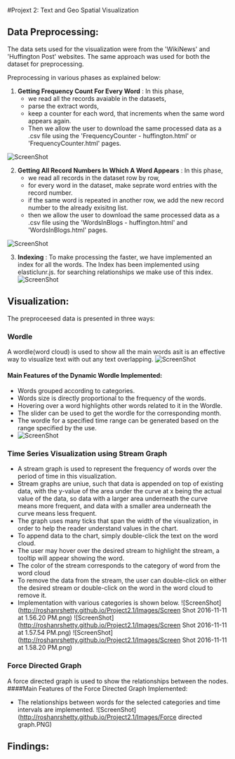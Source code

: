#Projext 2: Text and Geo Spatial Visualization

## Data Preprocessing:

The data sets used for the visualization were from the 'WikiNews' and 'Huffington Post' websites.
The same approach was used for both the dataset for preprocessing.

Preprocessing in various phases as explained below:

1. **Getting Frequency Count For Every Word** : In this phase,
    - we read all the records avaiable in the datasets,
    - parse the extract words,
    - keep a counter for each word, that increments when the same word appears again.
    - Then we allow the user to download the same processed data as a .csv file using the 'FrequencyCounter - huffington.html' or 'FrequencyCounter.html' pages.
    
![ScreenShot](http://roshanrshetty.github.io/Project2.1/Images/preprocessing1.png)

2. **Getting All Record Numbers In Which A Word Appears** : In this phase,
    - we read all records in the dataset row by row,
    - for every word in the dataset, make seprate word entries with the record number.
    - if the same word is repeated in another row, we add the new record number to the already exisitng list.
    - then we allow the user to download the same processed data as a .csv file using the 'WordsInBlogs - huffington.html' and 'WordsInBlogs.html' pages.
   
![ScreenShot](http://roshanrshetty.github.io/Project2.1/Images/preprocessing2.png)    

3. **Indexing** : To make processing the faster, we have implemented an index for all the words. The Index has been implemented using elasticlunr.js. for searching relationships we make use of this index.
![ScreenShot](http://roshanrshetty.github.io/Project2.1/Images/indexing.png)

## Visualization:
The preproceesed data is presented in three ways:
### Wordle
A wordle(word cloud) is used to show all the main words asit is an effective way to visualize text with out any text overlapping.
![ScreenShot](http://roshanrshetty.github.io/Project2.1/Images/wordle.png)

#### Main Features of the Dynamic Wordle Implemented:
- Words grouped according to categories.
- Words size is directly proportional to the frequency of the words.   
- Hovering over a word highlights other words related to it in the Wordle.
- The slider can be used to get the wordle for the corresponding month.
- The wordle for a specified time range can be generated based on the range specified by the use.
- ![ScreenShot](http://roshanrshetty.github.io/Project2.1/Wordle.PNG)
### Time Series Visualization using Stream Graph
- A stream graph is used to represent the frequency of words over the period of time in this visualization.
- Stream graphs are uniue, such that data is appended on top of existing data, with the y-value of the area under the curve at x being the actual value of the data, so data with a larger area underneath the curve means more frequent, and data with a smaller area underneath the curve means less frequent.
- The graph uses many ticks that span the width of the visualization, in order to help the reader understand values in the chart.
- To append data to the chart, simply double-click the text on the word cloud.
- The user may hover over the desired stream to highlight the stream, a tooltip will appear showing the word.
- The color of the stream corresponds to the category of word from the word cloud
- To remove the data from the stream, the user can double-click on either the desired stream or double-click on the word in the word cloud to remove it.
- Implementation with various categories is shown below.
![ScreenShot](http://roshanrshetty.github.io/Project2.1/Images/Screen Shot 2016-11-11 at 1.56.20 PM.png)
![ScreenShot](http://roshanrshetty.github.io/Project2.1/Images/Screen Shot 2016-11-11 at 1.57.54 PM.png)
![ScreenShot](http://roshanrshetty.github.io/Project2.1/Images/Screen Shot 2016-11-11 at 1.58.20 PM.png)
### Force Directed Graph
A force directed graph is used to show the relationships between the nodes.
####Main Features of the Force Directed Graph Implemented:
- The relationships between words for the selected categories and time intervals are implemented.
![ScreenShot](http://roshanrshetty.github.io/Project2.1/Images/Force directed graph.PNG)
## Findings:
